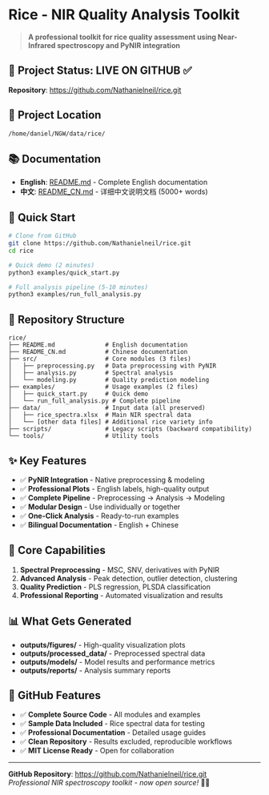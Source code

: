 # Rice - NIR Quality Analysis Toolkit

> **A professional toolkit for rice quality assessment using Near-Infrared spectroscopy and PyNIR integration**

## 🎯 Project Status: **LIVE ON GITHUB** ✅

**Repository**: https://github.com/Nathanielneil/rice.git

## 📍 Project Location
```
/home/daniel/NGW/data/rice/
```

## 📚 Documentation
- **English**: [README.md](README.md) - Complete English documentation
- **中文**: [README_CN.md](README_CN.md) - 详细中文说明文档 (5000+ words)

## 🚀 Quick Start
```bash
# Clone from GitHub
git clone https://github.com/Nathanielneil/rice.git
cd rice

# Quick demo (2 minutes)
python3 examples/quick_start.py

# Full analysis pipeline (5-10 minutes)  
python3 examples/run_full_analysis.py
```

## 📁 Repository Structure
```
rice/
├── README.md              # English documentation
├── README_CN.md           # Chinese documentation  
├── src/                   # Core modules (3 files)
│   ├── preprocessing.py   # Data preprocessing with PyNIR
│   ├── analysis.py        # Spectral analysis
│   └── modeling.py        # Quality prediction modeling
├── examples/              # Usage examples (2 files)
│   ├── quick_start.py     # Quick demo
│   └── run_full_analysis.py # Complete pipeline
├── data/                  # Input data (all preserved)
│   ├── rice_spectra.xlsx  # Main NIR spectral data
│   └── [other data files] # Additional rice variety info
├── scripts/               # Legacy scripts (backward compatibility)
└── tools/                 # Utility tools
```

## ✨ Key Features
- ✅ **PyNIR Integration** - Native preprocessing & modeling
- ✅ **Professional Plots** - English labels, high-quality output
- ✅ **Complete Pipeline** - Preprocessing → Analysis → Modeling  
- ✅ **Modular Design** - Use individually or together
- ✅ **One-Click Analysis** - Ready-to-run examples
- ✅ **Bilingual Documentation** - English + Chinese

## 🎯 Core Capabilities
1. **Spectral Preprocessing** - MSC, SNV, derivatives with PyNIR
2. **Advanced Analysis** - Peak detection, outlier detection, clustering
3. **Quality Prediction** - PLS regression, PLSDA classification
4. **Professional Reporting** - Automated visualization and results

## 📊 What Gets Generated
- **outputs/figures/** - High-quality visualization plots
- **outputs/processed_data/** - Preprocessed spectral data
- **outputs/models/** - Model results and performance metrics
- **outputs/reports/** - Analysis summary reports

## 🌟 GitHub Features
- ✅ **Complete Source Code** - All modules and examples
- ✅ **Sample Data Included** - Rice spectral data for testing
- ✅ **Professional Documentation** - Detailed usage guides
- ✅ **Clean Repository** - Results excluded, reproducible workflows
- ✅ **MIT License Ready** - Open for collaboration

---
**GitHub Repository**: https://github.com/Nathanielneil/rice.git  
*Professional NIR spectroscopy toolkit - now open source!* 🌾✨
